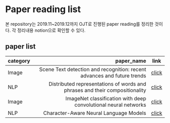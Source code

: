 # Paper reading list
본 repository는 2019.11~2019.12까지 OJT로 진행된 paper reading를 정리한 것이다. 
각 정리내용 notion으로 확인할 수 있다.

## paper list

| category                  | paper_name                 | link          |
| :------------------- | -------------------: |:---------------:|
|Image|Scene Text detection and recognition: recent advances and future trends | [click](https://www.notion.so/impactjoo/Scene-Text-detection-and-recognition-recent-advances-and-future-trends-773397f57cf74f1b8ee80f63094e2b5f)
|NLP|Distributed representations of words and phrases and their compositionality|[click](https://www.notion.so/impactjoo/Distributed-representations-of-words-and-phrases-and-their-compositionality-90e5c56a0c63425c8b7b6e3155f2f5f0)
|Image|ImageNet classification with deep convolutional neural networks|[click](https://www.notion.so/impactjoo/ImageNet-classification-with-deep-convolutional-neural-networks-6176bff9cb2f42d1b7537ba28976e443)
|NLP|Character-Aware Neural Language Models|[click](https://www.notion.so/impactjoo/Character-Aware-Neural-Language-Models-843493d30fb24a63bce6ab4bc9569f55)
